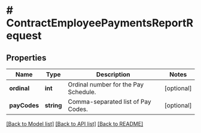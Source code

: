 # # ContractEmployeePaymentsReportRequest

## Properties

Name | Type | Description | Notes
------------ | ------------- | ------------- | -------------
**ordinal** | **int** | Ordinal number for the Pay Schedule. | [optional]
**payCodes** | **string** | Comma-separated list of Pay Codes. | [optional]

[[Back to Model list]](../../README.md#models) [[Back to API list]](../../README.md#endpoints) [[Back to README]](../../README.md)
